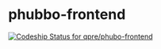 phubbo-frontend
===============
[ ![Codeship Status for qpre/phubo-frontend](https://www.codeship.io/projects/136843a0-f729-0131-e1e3-5258f735d8bf/status)](https://www.codeship.io/projects/28557)
